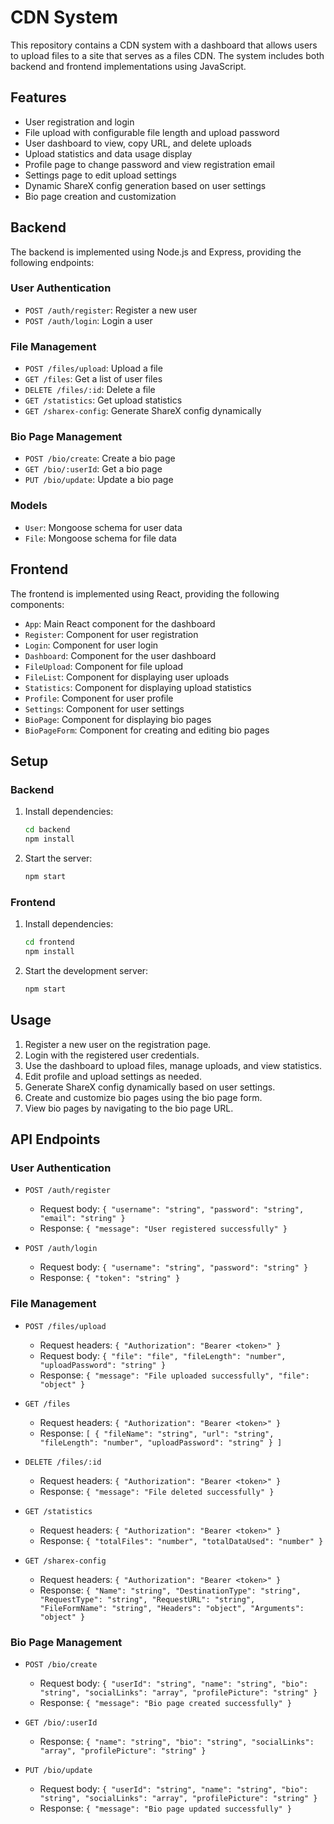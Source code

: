 # CDN System

This repository contains a CDN system with a dashboard that allows users to upload files to a site that serves as a files CDN. The system includes both backend and frontend implementations using JavaScript.

## Features

- User registration and login
- File upload with configurable file length and upload password
- User dashboard to view, copy URL, and delete uploads
- Upload statistics and data usage display
- Profile page to change password and view registration email
- Settings page to edit upload settings
- Dynamic ShareX config generation based on user settings
- Bio page creation and customization

## Backend

The backend is implemented using Node.js and Express, providing the following endpoints:

### User Authentication

- `POST /auth/register`: Register a new user
- `POST /auth/login`: Login a user

### File Management

- `POST /files/upload`: Upload a file
- `GET /files`: Get a list of user files
- `DELETE /files/:id`: Delete a file
- `GET /statistics`: Get upload statistics
- `GET /sharex-config`: Generate ShareX config dynamically

### Bio Page Management

- `POST /bio/create`: Create a bio page
- `GET /bio/:userId`: Get a bio page
- `PUT /bio/update`: Update a bio page

### Models

- `User`: Mongoose schema for user data
- `File`: Mongoose schema for file data

## Frontend

The frontend is implemented using React, providing the following components:

- `App`: Main React component for the dashboard
- `Register`: Component for user registration
- `Login`: Component for user login
- `Dashboard`: Component for the user dashboard
- `FileUpload`: Component for file upload
- `FileList`: Component for displaying user uploads
- `Statistics`: Component for displaying upload statistics
- `Profile`: Component for user profile
- `Settings`: Component for user settings
- `BioPage`: Component for displaying bio pages
- `BioPageForm`: Component for creating and editing bio pages

## Setup

### Backend

1. Install dependencies:
   ```bash
   cd backend
   npm install
   ```

2. Start the server:
   ```bash
   npm start
   ```

### Frontend

1. Install dependencies:
   ```bash
   cd frontend
   npm install
   ```

2. Start the development server:
   ```bash
   npm start
   ```

## Usage

1. Register a new user on the registration page.
2. Login with the registered user credentials.
3. Use the dashboard to upload files, manage uploads, and view statistics.
4. Edit profile and upload settings as needed.
5. Generate ShareX config dynamically based on user settings.
6. Create and customize bio pages using the bio page form.
7. View bio pages by navigating to the bio page URL.

## API Endpoints

### User Authentication

- `POST /auth/register`
  - Request body: `{ "username": "string", "password": "string", "email": "string" }`
  - Response: `{ "message": "User registered successfully" }`

- `POST /auth/login`
  - Request body: `{ "username": "string", "password": "string" }`
  - Response: `{ "token": "string" }`

### File Management

- `POST /files/upload`
  - Request headers: `{ "Authorization": "Bearer <token>" }`
  - Request body: `{ "file": "file", "fileLength": "number", "uploadPassword": "string" }`
  - Response: `{ "message": "File uploaded successfully", "file": "object" }`

- `GET /files`
  - Request headers: `{ "Authorization": "Bearer <token>" }`
  - Response: `[ { "fileName": "string", "url": "string", "fileLength": "number", "uploadPassword": "string" } ]`

- `DELETE /files/:id`
  - Request headers: `{ "Authorization": "Bearer <token>" }`
  - Response: `{ "message": "File deleted successfully" }`

- `GET /statistics`
  - Request headers: `{ "Authorization": "Bearer <token>" }`
  - Response: `{ "totalFiles": "number", "totalDataUsed": "number" }`

- `GET /sharex-config`
  - Request headers: `{ "Authorization": "Bearer <token>" }`
  - Response: `{ "Name": "string", "DestinationType": "string", "RequestType": "string", "RequestURL": "string", "FileFormName": "string", "Headers": "object", "Arguments": "object" }`

### Bio Page Management

- `POST /bio/create`
  - Request body: `{ "userId": "string", "name": "string", "bio": "string", "socialLinks": "array", "profilePicture": "string" }`
  - Response: `{ "message": "Bio page created successfully" }`

- `GET /bio/:userId`
  - Response: `{ "name": "string", "bio": "string", "socialLinks": "array", "profilePicture": "string" }`

- `PUT /bio/update`
  - Request body: `{ "userId": "string", "name": "string", "bio": "string", "socialLinks": "array", "profilePicture": "string" }`
  - Response: `{ "message": "Bio page updated successfully" }`
